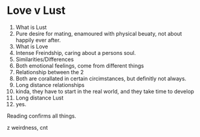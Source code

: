 # Love v Lust
1. What is Lust
  1. Pure desire for mating, enamoured with physical beuaty, not about happily ever after.
2. What is Love
  1. Intense Freindship, caring about a persons soul.
3. Similarities/Differences
  1. Both emotional feelings, come from different things
4. Relationship between the 2
  1. Both are corallated in certain circimstances, but definitly not always.
5. Long distance relationships
  1. kinda, they have to start in the real world, and they take time to develop
6. Long distance Lust
  1. yes.

Reading confirms all things.

z
weirdness, cnt
